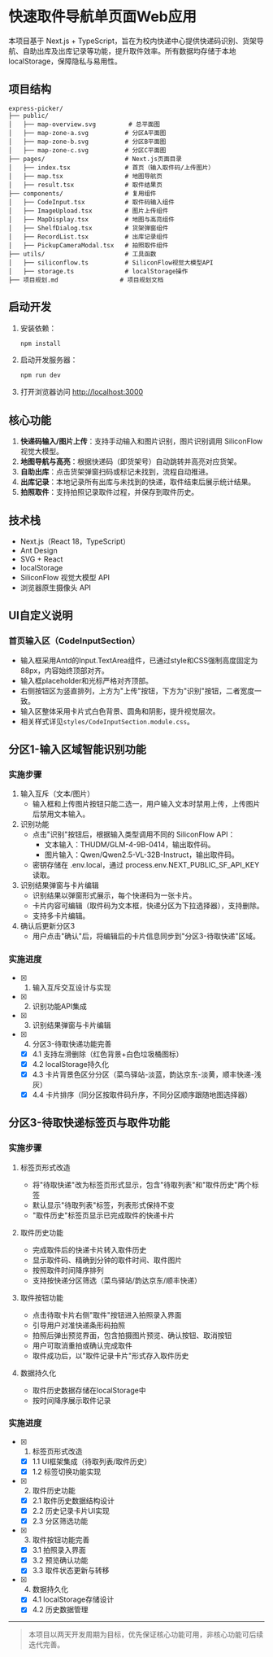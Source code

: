# 快速取件导航单页面Web应用

本项目基于 Next.js + TypeScript，旨在为校内快递中心提供快递码识别、货架导航、自助出库及出库记录等功能，提升取件效率。所有数据均存储于本地 localStorage，保障隐私与易用性。

## 项目结构
```text
express-picker/
├── public/
│   ├── map-overview.svg         # 总平面图
│   ├── map-zone-a.svg          # 分区A平面图
│   ├── map-zone-b.svg          # 分区B平面图
│   ├── map-zone-c.svg          # 分区C平面图
├── pages/                      # Next.js页面目录
│   ├── index.tsx               # 首页（输入取件码/上传图片）
│   ├── map.tsx                 # 地图导航页
│   ├── result.tsx              # 取件结果页
├── components/                 # 复用组件
│   ├── CodeInput.tsx           # 取件码输入组件
│   ├── ImageUpload.tsx         # 图片上传组件
│   ├── MapDisplay.tsx          # 地图与高亮组件
│   ├── ShelfDialog.tsx         # 货架弹窗组件
│   ├── RecordList.tsx          # 出库记录组件
│   ├── PickupCameraModal.tsx   # 拍照取件组件
├── utils/                      # 工具函数
│   ├── siliconflow.ts          # SiliconFlow视觉大模型API
│   ├── storage.ts              # localStorage操作
├── 项目规划.md                 # 项目规划文档
```

## 启动开发

1. 安装依赖：
   ```bash
   npm install
   ```
2. 启动开发服务器：
   ```bash
   npm run dev
   ```
3. 打开浏览器访问 [http://localhost:3000](http://localhost:3000)

## 核心功能
1. **快递码输入/图片上传**：支持手动输入和图片识别，图片识别调用 SiliconFlow 视觉大模型。
2. **地图导航与高亮**：根据快递码（即货架号）自动跳转并高亮对应货架。
3. **自助出库**：点击货架弹窗扫码或标记未找到，流程自动推进。
4. **出库记录**：本地记录所有出库与未找到的快递，取件结束后展示统计结果。
5. **拍照取件**：支持拍照记录取件过程，并保存到取件历史。

## 技术栈
- Next.js（React 18，TypeScript）
- Ant Design
- SVG + React
- localStorage
- SiliconFlow 视觉大模型 API
- 浏览器原生摄像头 API

## UI自定义说明

### 首页输入区（CodeInputSection）
- 输入框采用Antd的Input.TextArea组件，已通过style和CSS强制高度固定为88px，内容始终顶部对齐。
- 输入框placeholder和光标严格对齐顶部。
- 右侧按钮区为竖直排列，上方为"上传"按钮，下方为"识别"按钮，二者宽度一致。
- 输入区整体采用卡片式白色背景、圆角和阴影，提升视觉层次。
- 相关样式详见`styles/CodeInputSection.module.css`。

## 分区1-输入区域智能识别功能

### 实施步骤
1. 输入互斥（文本/图片）
   - 输入框和上传图片按钮只能二选一，用户输入文本时禁用上传，上传图片后禁用文本输入。
2. 识别功能
   - 点击"识别"按钮后，根据输入类型调用不同的 SiliconFlow API：
     - 文本输入：THUDM/GLM-4-9B-0414，输出取件码。
     - 图片输入：Qwen/Qwen2.5-VL-32B-Instruct，输出取件码。
   - 密钥存储在 .env.local，通过 process.env.NEXT_PUBLIC_SF_API_KEY 读取。
3. 识别结果弹窗与卡片编辑
   - 识别结果以弹窗形式展示，每个快递码为一张卡片。
   - 卡片内容可编辑（取件码为文本框，快递分区为下拉选择器），支持删除。
   - 支持多卡片编辑。
4. 确认后更新分区3
   - 用户点击"确认"后，将编辑后的卡片信息同步到"分区3-待取快递"区域。

### 实施进度
- [x] 1. 输入互斥交互设计与实现
- [x] 2. 识别功能API集成
- [x] 3. 识别结果弹窗与卡片编辑
- [x] 4. 分区3-待取快递功能完善
    - [x] 4.1 支持左滑删除（红色背景+白色垃圾桶图标）
    - [x] 4.2 localStorage持久化
    - [x] 4.3 卡片背景色区分分区（菜鸟驿站-淡蓝，韵达京东-淡黄，顺丰快递-浅灰）
    - [x] 4.4 卡片排序（同分区按取件码升序，不同分区顺序跟随地图选择器）

## 分区3-待取快递标签页与取件功能

### 实施步骤
1. 标签页形式改造
   - 将"待取快递"改为标签页形式显示，包含"待取列表"和"取件历史"两个标签
   - 默认显示"待取列表"标签，列表形式保持不变
   - "取件历史"标签页显示已完成取件的快递卡片

2. 取件历史功能
   - 完成取件后的快递卡片转入取件历史
   - 显示取件码、精确到分钟的取件时间、取件图片
   - 按照取件时间降序排列
   - 支持按快递分区筛选（菜鸟驿站/韵达京东/顺丰快递）

3. 取件按钮功能
   - 点击待取卡片右侧"取件"按钮进入拍照录入界面
   - 引导用户对准快递条形码拍照
   - 拍照后弹出预览界面，包含拍摄图片预览、确认按钮、取消按钮
   - 用户可取消重拍或确认完成取件
   - 取件成功后，以"取件记录卡片"形式存入取件历史

4. 数据持久化
   - 取件历史数据存储在localStorage中
   - 按时间降序展示取件记录

### 实施进度
- [x] 1. 标签页形式改造
    - [x] 1.1 UI框架集成（待取列表/取件历史）
    - [x] 1.2 标签切换功能实现
- [x] 2. 取件历史功能
    - [x] 2.1 取件历史数据结构设计
    - [x] 2.2 历史记录卡片UI实现
    - [x] 2.3 分区筛选功能
- [x] 3. 取件按钮功能完善
    - [x] 3.1 拍照录入界面
    - [x] 3.2 预览确认功能
    - [x] 3.3 取件状态更新与转移
- [x] 4. 数据持久化
    - [x] 4.1 localStorage存储设计
    - [x] 4.2 历史数据管理

---
> 本项目以两天开发周期为目标，优先保证核心功能可用，非核心功能可后续迭代完善。
